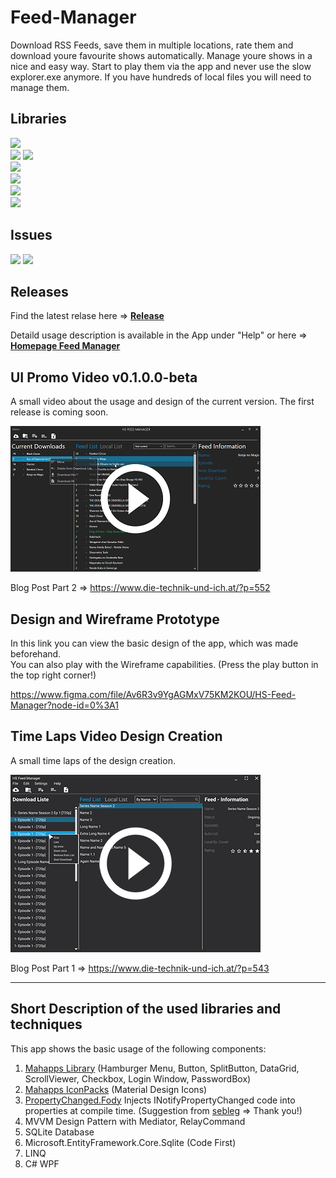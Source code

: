 # Feed-Manager
Download RSS Feeds, save them in multiple locations, rate them and download youre favourite shows automatically.
Manage youre shows in a nice and easy way. Start to play them via the app and never use the slow explorer.exe anymore.
If you have hundreds of local files you will need to manage them.

## Libraries
[![](https://img.shields.io/github/release/JustForFunDeveloper/Feed-Manager-WPF-App.svg)](https://github.com/JustForFunDeveloper/HS-Feed-Suite) <br/>
[![](https://img.shields.io/badge/MahApps.Metro-2.0.0_alpha0262-blue.svg)](https://github.com/MahApps/MahApps.Metro)
[![](https://img.shields.io/badge/MahApps.Metro.IconPacks-3.0.0_alpha0141-blue.svg)](https://github.com/MahApps/MahApps.Metro.IconPacks) <br/>
[![](https://img.shields.io/badge/PropertyChanged.Fody-3.0.0-green.svg)](https://github.com/Fody/PropertyChanged) <br/>
![](https://img.shields.io/badge/Microsoft.EntityFrameworkCore.Sqlite.Core-2.2.4-orange.svg) <br/>
![](https://img.shields.io/badge/.NET_Framework-4.6.1-yellow.svg) <br/>
[![](https://img.shields.io/badge/CloudflareSolverRe-1.0.6-green.svg)](https://github.com/RyuzakiH/CloudflareSolverRe) <br/>

## Issues
[![](https://img.shields.io/github/issues-raw/JustForFunDeveloper/Feed-Manager-WPF-App.svg?style=flat-square)](https://github.com/JustForFunDeveloper/Feed-Manager-WPF-App/issues)
[![](https://img.shields.io/github/issues-closed-raw/JustForFunDeveloper/Feed-Manager-WPF-App.svg?style=flat-square)](https://github.com/JustForFunDeveloper/Feed-Manager-WPF-App/issues)

## Releases

Find the latest relase here =>
[<b>Release</b>](https://github.com/JustForFunDeveloper/Feed-Manager-WPF-App/releases)

Detaild usage description is available in the App under "Help" or here => [<b>Homepage Feed Manager</b>](https://www.die-technik-und-ich.at/?page_id=557)

## UI Promo Video  v0.1.0.0-beta
A small video about the usage and design of the current version. The first release is coming soon.

[![Promo-Video](./Pictures/Promo-Video.png)](https://www.die-technik-und-ich.at/wp-content/uploads/2019/04/17-18-04-2019_21_01_47.mp4)

Blog Post Part 2 =>
https://www.die-technik-und-ich.at/?p=552

## Design and Wireframe Prototype

In this link you can view the basic design of the app, which was made beforehand. <br/>
You can also play with the Wireframe capabilities. (Press the play button in the top right corner!)

https://www.figma.com/file/Av6R3v9YgAGMxV75KM2KOU/HS-Feed-Manager?node-id=0%3A1

## Time Laps Video Design Creation

A small time laps of the design creation.

[![Design Time Laps](./Pictures/HS-Feed-Manager.png)](http://www.die-technik-und-ich.at/wp-content/uploads/2019/03/HS_final.mp4)

Blog Post Part 1 =>
https://www.die-technik-und-ich.at/?p=543 <br/>

- - - -
## Short Description of the used libraries and techniques
This app shows the basic usage of the following components:

1. [Mahapps Library](https://github.com/MahApps/MahApps.Metro) (Hamburger Menu, Button, SplitButton, DataGrid, ScrollViewer, Checkbox, Login Window, PasswordBox)
2. [Mahapps IconPacks](https://github.com/MahApps/MahApps.Metro.IconPacks) (Material Design Icons)
3. [PropertyChanged.Fody](https://github.com/Fody/PropertyChanged) Injects INotifyPropertyChanged code into properties at compile time. (Suggestion from [sebleg](https://github.com/sebleg) => Thank you!)
4. MVVM Design Pattern with Mediator, RelayCommand
5. SQLite Database
6. Microsoft.EntityFramework.Core.Sqlite (Code First)
7. LINQ
8. C# WPF
